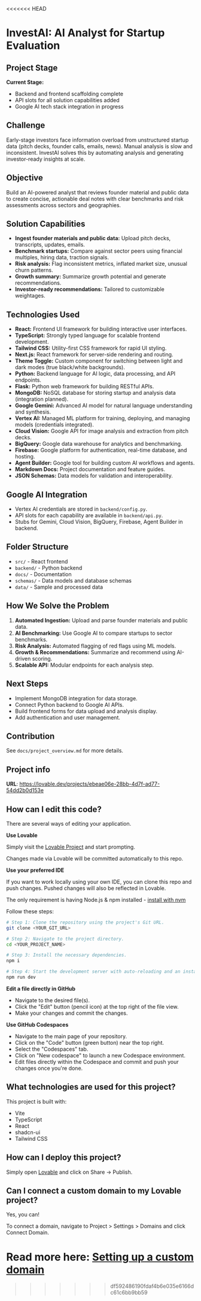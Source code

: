 
<<<<<<< HEAD
# InvestAI: AI Analyst for Startup Evaluation

## Project Stage

**Current Stage:**
- Backend and frontend scaffolding complete
- API slots for all solution capabilities added
- Google AI tech stack integration in progress

## Challenge

Early-stage investors face information overload from unstructured startup data (pitch decks, founder calls, emails, news). Manual analysis is slow and inconsistent. InvestAI solves this by automating analysis and generating investor-ready insights at scale.

## Objective

Build an AI-powered analyst that reviews founder material and public data to create concise, actionable deal notes with clear benchmarks and risk assessments across sectors and geographies.

## Solution Capabilities

- **Ingest founder materials and public data:** Upload pitch decks, transcripts, updates, emails.
- **Benchmark startups:** Compare against sector peers using financial multiples, hiring data, traction signals.
- **Risk analysis:** Flag inconsistent metrics, inflated market size, unusual churn patterns.
- **Growth summary:** Summarize growth potential and generate recommendations.
- **Investor-ready recommendations:** Tailored to customizable weightages.

## Technologies Used

- **React:** Frontend UI framework for building interactive user interfaces.
- **TypeScript:** Strongly typed language for scalable frontend development.
- **Tailwind CSS:** Utility-first CSS framework for rapid UI styling.
- **Next.js:** React framework for server-side rendering and routing.
- **Theme Toggle:** Custom component for switching between light and dark modes (true black/white backgrounds).
- **Python:** Backend language for AI logic, data processing, and API endpoints.
- **Flask:** Python web framework for building RESTful APIs.
- **MongoDB:** NoSQL database for storing startup and analysis data (integration planned).
- **Google Gemini:** Advanced AI model for natural language understanding and synthesis.
- **Vertex AI:** Managed ML platform for training, deploying, and managing models (credentials integrated).
- **Cloud Vision:** Google API for image analysis and extraction from pitch decks.
- **BigQuery:** Google data warehouse for analytics and benchmarking.
- **Firebase:** Google platform for authentication, real-time database, and hosting.
- **Agent Builder:** Google tool for building custom AI workflows and agents.
- **Markdown Docs:** Project documentation and feature guides.
- **JSON Schemas:** Data models for validation and interoperability.

## Google AI Integration

- Vertex AI credentials are stored in `backend/config.py`.
- API slots for each capability are available in `backend/api.py`.
- Stubs for Gemini, Cloud Vision, BigQuery, Firebase, Agent Builder in backend.

## Folder Structure

- `src/` - React frontend
- `backend/` - Python backend
- `docs/` - Documentation
- `schemas/` - Data models and database schemas
- `data/` - Sample and processed data

## How We Solve the Problem

1. **Automated Ingestion:** Upload and parse founder materials and public data.
2. **AI Benchmarking:** Use Google AI to compare startups to sector benchmarks.
3. **Risk Analysis:** Automated flagging of red flags using ML models.
4. **Growth & Recommendations:** Summarize and recommend using AI-driven scoring.
5. **Scalable API:** Modular endpoints for each analysis step.

## Next Steps

- Implement MongoDB integration for data storage.
- Connect Python backend to Google AI APIs.
- Build frontend forms for data upload and analysis display.
- Add authentication and user management.

## Contribution

See `docs/project_overview.md` for more details.
## Project info

**URL**: https://lovable.dev/projects/ebeae06e-28bb-4d7f-ad77-54dd2b0d153e

## How can I edit this code?

There are several ways of editing your application.

**Use Lovable**

Simply visit the [Lovable Project](https://lovable.dev/projects/ebeae06e-28bb-4d7f-ad77-54dd2b0d153e) and start prompting.

Changes made via Lovable will be committed automatically to this repo.

**Use your preferred IDE**

If you want to work locally using your own IDE, you can clone this repo and push changes. Pushed changes will also be reflected in Lovable.

The only requirement is having Node.js & npm installed - [install with nvm](https://github.com/nvm-sh/nvm#installing-and-updating)

Follow these steps:

```sh
# Step 1: Clone the repository using the project's Git URL.
git clone <YOUR_GIT_URL>

# Step 2: Navigate to the project directory.
cd <YOUR_PROJECT_NAME>

# Step 3: Install the necessary dependencies.
npm i

# Step 4: Start the development server with auto-reloading and an instant preview.
npm run dev
```

**Edit a file directly in GitHub**

- Navigate to the desired file(s).
- Click the "Edit" button (pencil icon) at the top right of the file view.
- Make your changes and commit the changes.

**Use GitHub Codespaces**

- Navigate to the main page of your repository.
- Click on the "Code" button (green button) near the top right.
- Select the "Codespaces" tab.
- Click on "New codespace" to launch a new Codespace environment.
- Edit files directly within the Codespace and commit and push your changes once you're done.

## What technologies are used for this project?

This project is built with:

- Vite
- TypeScript
- React
- shadcn-ui
- Tailwind CSS

## How can I deploy this project?

Simply open [Lovable](https://lovable.dev/projects/ebeae06e-28bb-4d7f-ad77-54dd2b0d153e) and click on Share -> Publish.

## Can I connect a custom domain to my Lovable project?

Yes, you can!

To connect a domain, navigate to Project > Settings > Domains and click Connect Domain.

Read more here: [Setting up a custom domain](https://docs.lovable.dev/tips-tricks/custom-domain#step-by-step-guide)
=======
>>>>>>> df592486190fdaf4b6e035e6166dc61c6bb9bb59
